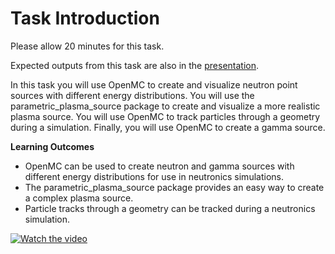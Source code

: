 # Task Introduction

Please allow 20 minutes for this task.

Expected outputs from this task are also in the [presentation](https://slides.com/neutronics_workshop/neutronics_workshop/#/5).

In this task you will use OpenMC to create and visualize neutron point sources with different energy distributions. You will use the parametric_plasma_source package to create and visualize a more realistic plasma source. You will use OpenMC to track particles through a geometry during a simulation. Finally, you will use OpenMC to create a gamma source.

**Learning Outcomes**

- OpenMC can be used to create neutron and gamma sources with different energy distributions for use in neutronics simulations.
- The parametric_plasma_source package provides an easy way to create a complex plasma source.
- Particle tracks through a geometry can be tracked during a neutronics simulation.

[![Watch the video](https://img.youtube.com/vi/j9dT1Viqcu4/0.jpg)](https://www.youtube.com/watch?v=j9dT1Viqcu4)

